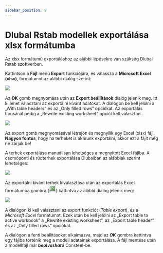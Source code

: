 ```yaml
---
sidebar_position: 9
---
```

# Dlubal Rstab modellek exportálása xlsx formátumba

<!-- wp:paragraph -->

Az xlsx formátumú exportáláshoz az alábbi lépésekre van szükség Dlubal Rstab szoftverben.

<!-- /wp:paragraph -->

<!-- wp:paragraph -->

Kattintson a **Fájl** menü **Export** funkciójára, és válassza a **Microsoft Excel (xlsx)**, formátumot az alábbi dialóg szerint:

<!-- /wp:paragraph -->

<!-- wp:image {"align":"center","id":7648,"width":619,"height":398,"sizeSlug":"full","linkDestination":"media"} -->

[![](https://consteelsoftware.com/wp-content/uploads/2021/04/3-8-Dlubal-export-dialog-1.png)](./img/wp-content-uploads-2021-04-3-8-Dlubal-export-dialog-1.png)

<!-- /wp:image -->

<!-- wp:paragraph -->

Az **OK** gomb megnyomása után az **Export beállítások** dialóg jelenik meg. Itt ki lehet választani az exportálni kívánt adatokat. A dialógon be kell jelölni a „With table headers” és az „Only filled rows” opciókat. Az exportálás típusánál pedig a „Rewrite existing worksheet” opciót kell választani.

<!-- /wp:paragraph -->

<!-- wp:image {"align":"center","id":7654,"width":333,"height":366,"sizeSlug":"full","linkDestination":"media"} -->

[![](https://consteelsoftware.com/wp-content/uploads/2021/04/3-8-Dlubal-export-dialog-2.png)](./img/wp-content-uploads-2021-04-3-8-Dlubal-export-dialog-2.png)

<!-- /wp:image -->

<!-- wp:paragraph -->

Az export gomb megnyomásával létrejön és megnyílik egy Excel (xlsx) fájl. **Nagyon fontos**, hogy ha terheket is akarunk exportálni, akkor ezt a fájlt még ne zárjuk be!

<!-- /wp:paragraph -->

<!-- wp:paragraph -->

A terhek exportálása manuálisan lehetséges a megnyitott Excel fájlba. A csomóponti és rúdterhek exportálása Dlubalban az alábbiak szerint lehetséges:

<!-- /wp:paragraph -->

<!-- wp:image {"align":"center","id":7660,"width":813,"height":108,"sizeSlug":"full","linkDestination":"media"} -->

[![](https://consteelsoftware.com/wp-content/uploads/2021/04/3-8-Dlubal-export-dialog-3.png)](./img/wp-content-uploads-2021-04-3-8-Dlubal-export-dialog-3.png)

<!-- /wp:image -->

<!-- wp:paragraph -->

Az exportálni kívánt terhek kiválasztása után az exportálás Excel formátumba gombra (![](./img/wp-content-uploads-2021-04-3-8-Dlubal-export-dialog-4.png)) kattintva az alábbi dialóg jelenik meg:

<!-- /wp:paragraph -->

<!-- wp:image {"align":"center","id":7642,"width":336,"height":275,"sizeSlug":"full","linkDestination":"media"} -->

[![](https://consteelsoftware.com/wp-content/uploads/2021/04/3-8-Dlubal-export-dialog-5.png)](./img/wp-content-uploads-2021-04-3-8-Dlubal-export-dialog-5.png)

<!-- /wp:image -->

<!-- wp:paragraph -->

A dialógon ki kell választani az export funkciót (_Table export_), és a _Microsoft Excel_ formátumot. Ezek után be kell jelölni az „Export table to active workbook” a „Rewrite existing worksheet”, az „Export table header” és az „Only filled rows” opciókat.

<!-- /wp:paragraph -->

<!-- wp:paragraph -->

A dialógon a fenti beállításokat alkalmazva, majd az _**OK**_ gombra kattintva egy fájlba történik meg a modell adatainak exportálása. A fájl mentése után a modellfájl már _**beolvasható**_ Consteel-be.

<!-- /wp:paragraph -->
